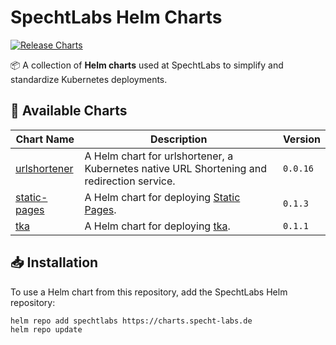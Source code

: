 # SpechtLabs Helm Charts

[![Release Charts](https://github.com/SpechtLabs/helm-charts/actions/workflows/release.yaml/badge.svg)](https://github.com/SpechtLabs/helm-charts/actions/workflows/release.yaml)

📦 A collection of **Helm charts** used at SpechtLabs to simplify and standardize Kubernetes deployments.

## 🚀 Available Charts

| Chart Name       | Description                                                                                | Version  |
|------------------|--------------------------------------------------------------------------------------------|----------|
| [urlshortener]   | A Helm chart for urlshortener, a Kubernetes native URL Shortening and redirection service. | `0.0.16` |
| [static-pages]   | A Helm chart for deploying [Static Pages](https://github.com/SpechtLabs/StaticPages).      | `0.1.3`  |
| [tka]            | A Helm chart for deploying [tka](https://github.com/SpechtLabs/tka).                       | `0.1.1`  |

[urlshortener]: ./charts/urlshortener/
[static-pages]: ./charts/static-pages/
[tka]: ./charts/tka/

## 📥 Installation

To use a Helm chart from this repository, add the SpechtLabs Helm repository:

```bash
helm repo add spechtlabs https://charts.specht-labs.de
helm repo update
```
